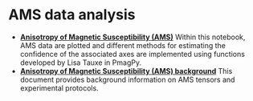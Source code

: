# AMS data analysis

- [**Anisotropy of Magnetic Susceptibility (AMS)**](./anisotropy_plot_AMS.ipynb) Within this notebook, AMS data are plotted and different methods for estimating the confidence of the associated axes are implemented using functions developed by Lisa Tauxe in PmagPy.
- [**Anisotropy of Magnetic Susceptibility (AMS) background**](../book/background/anisotropy.md) This document provides background information on AMS tensors and experimental protocols.